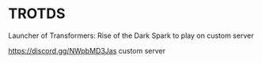 # TROTDS
Launcher of Transformers: Rise of the Dark Spark to play on custom server

https://discord.gg/NWpbMD3Jas custom server
